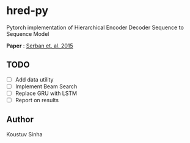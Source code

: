 # hred-py

Pytorch implementation of Hierarchical Encoder Decoder Sequence to Sequence Model

**Paper** : [Serban et. al. 2015](https://arxiv.org/abs/1507.04808)

## TODO

- [ ] Add data utility
- [ ] Implement Beam Search
- [ ] Replace GRU with LSTM
- [ ] Report on results

## Author

Koustuv Sinha
